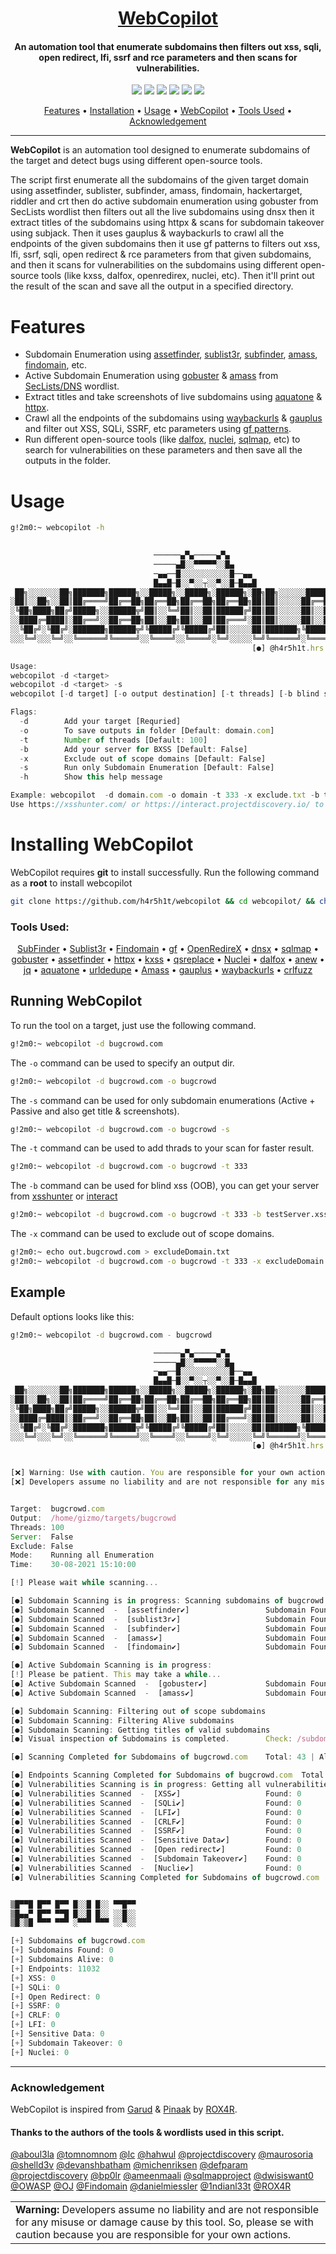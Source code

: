 <h1 align="center"><a href="https://github.com/h4r5h1t/webcopilot/">WebCopilot</a></h1>
<h4 align="center">An automation tool that enumerate subdomains then filters out xss, sqli, open redirect, lfi, ssrf and rce parameters and then scans for vulnerabilities.</h4>

<p align="center">
<a href="https://twitter.com/h4r5h1t_hrs"><img src="https://img.shields.io/twitter/follow/h4r5h1t_hrs?style=social"></a>
<a href="https://github.com/h4r5h1t?tab=followers"><img src="https://img.shields.io/github/followers/h4r5h1t?style=social"></a>
<a href="https://github.com/h4r5h1t/webcopilot/issues"><img src="https://img.shields.io/badge/contributions-welcome-brightgreen.svg?style=flat"></a>
<a href="https://github.com/h4r5h1t/webcopilot/blob/master/LICENSE"><img src="https://img.shields.io/badge/License-MIT-yellow.svg"></a>
<a href="#"><img src="https://img.shields.io/badge/Made%20with-Bash-1f425f.svg"></a>
<a href="#"><img src="https://madewithlove.org.in/badge.svg"></a>
</p>

<p align="center">
  <a href="#features">Features</a> •
  <a href="#installing-webCopilot">Installation</a> •
  <a href="#usage">Usage</a> •
  <a href="#running-webcopilot">WebCopilot</a> •
  <a href="#tools-used">Tools Used</a> •
  <a href="#acknowledgement">Acknowledgement</a>
</p>

---

**WebCopilot** is an automation tool designed to enumerate subdomains of the target and detect bugs using different open-source tools.

The script first enumerate all the subdomains of the given target domain using assetfinder, sublister, subfinder, amass, findomain, hackertarget, riddler and crt then do active subdomain enumeration using gobuster from SecLists wordlist then filters out all the live subdomains using dnsx then it extract titles of the subdomains using httpx & scans for subdomain takeover using subjack. Then it uses gauplus & waybackurls to crawl all the endpoints of the given subdomains then it use gf patterns to filters out xss, lfi, ssrf, sqli, open redirect & rce parameters from that given subdomains, and then it scans for vulnerabilities on the subdomains using different open-source tools (like kxss, dalfox, openredirex, nuclei, etc). Then it'll print out the result of the scan and save all the output in a specified directory. 

# Features

- Subdomain Enumeration using [assetfinder](https://github.com/tomnomnom/assetfinder), [sublist3r](https://github.com/aboul3la/Sublist3r), [subfinder](https://github.com/projectdiscovery/subfinder), [amass](https://github.com/OWASP/Amass), [findomain](https://github.com/Findomain/Findomain), etc.
- Active Subdomain Enumeration using [gobuster](https://github.com/OJ/gobuster) & [amass](https://github.com/OWASP/Amass) from [SecLists/DNS](https://github.com/danielmiessler/SecLists/tree/master/Discovery/DNS) wordlist.
- Extract titles and take screenshots of live subdomains using [aquatone](https://github.com/michenriksen/aquatone) & [httpx](https://github.com/projectdiscovery/httpx).
- Crawl all the endpoints of the subdomains using [waybackurls](https://github.com/tomnomnom/waybackurls) & [gauplus](https://github.com/bp0lr/gauplus) and filter out XSS, SQLi, SSRF, etc parameters using [gf patterns](https://github.com/tomnomnom/gf).
- Run different open-source tools (like [dalfox](https://github.com/hahwul/dalfox), [nuclei](https://github.com/projectdiscovery/nuclei), [sqlmap](https://github.com/sqlmapproject/sqlmap), etc) to search for vulnerabilities on these parameters and then save all the outputs in the folder.


# Usage
```bash
g!2m0:~ webcopilot -h
```

```js
             
                                ──────▄▀▄─────▄▀▄
                                ─────▄█░░▀▀▀▀▀░░█▄
                                ─▄▄──█░░░░░░░░░░░█──▄▄
                                █▄▄█─█░░▀░░┬░░▀░░█─█▄▄█
 ██╗░░░░░░░██╗███████╗██████╗░░█████╗░░█████╗░██████╗░██╗██╗░░░░░░█████╗░████████╗
░██║░░██╗░░██║██╔════╝██╔══██╗██╔══██╗██╔══██╗██╔══██╗██║██║░░░░░██╔══██╗╚══██╔══╝
░╚██╗████╗██╔╝█████╗░░██████╦╝██║░░╚═╝██║░░██║██████╔╝██║██║░░░░░██║░░██║░░░██║░░░
░░████╔═████║░██╔══╝░░██╔══██╗██║░░██╗██║░░██║██╔═══╝░██║██║░░░░░██║░░██║░░░██║░░░
░░╚██╔╝░╚██╔╝░███████╗██████╦╝╚█████╔╝╚█████╔╝██║░░░░░██║███████╗╚█████╔╝░░░██║░░░
░░░╚═╝░░░╚═╝░░╚══════╝╚═════╝░░╚════╝░░╚════╝░╚═╝░░░░░╚═╝╚══════╝░╚════╝░░░░╚═╝░░░
                                                      [●] @h4r5h1t.hrs | G!2m0

Usage:
webcopilot -d <target>
webcopilot -d <target> -s
webcopilot [-d target] [-o output destination] [-t threads] [-b blind server URL] [-x exclude domains]

Flags:  
  -d        Add your target [Requried]
  -o        To save outputs in folder [Default: domain.com]
  -t        Number of threads [Default: 100]
  -b        Add your server for BXSS [Default: False]
  -x        Exclude out of scope domains [Default: False]
  -s        Run only Subdomain Enumeration [Default: False]
  -h        Show this help message

Example: webcopilot  -d domain.com -o domain -t 333 -x exclude.txt -b testServer.xss
Use https://xsshunter.com/ or https://interact.projectdiscovery.io/ to get your server
```
# Installing WebCopilot

WebCopilot requires **git** to install successfully. Run the following command as a **root** to install webcopilot 

```bash
git clone https://github.com/h4r5h1t/webcopilot && cd webcopilot/ && chmod +x webcopilot install.sh && ln -s webcopilot /usr/bin/webcopilot && ./install.sh
```
### Tools Used:

<p align="center">
<a href="https://github.com/projectdiscovery/subfinder">SubFinder</a> • 
<a href="https://github.com/aboul3la/Sublist3r">Sublist3r</a> •
<a href="https://github.com/Findomain/Findomain">Findomain</a> •
<a href="https://github.com/tomnomnom/gf">gf</a> •
<a href="https://github.com/devanshbatham/OpenRedireX">OpenRedireX</a> •
<a href="https://github.com/projectdiscovery/dnsx">dnsx</a> •
<a href="https://github.com/sqlmapproject/sqlmap">sqlmap</a> •
<a href="https://github.com/OJ/gobuster">gobuster</a> •
<a href="https://github.com/tomnomnom/assetfinder">assetfinder</a> •
<a href="https://github.com/projectdiscovery/httpx">httpx</a> •
<a href="https://github.com/Emoe/kxss">kxss</a> •
<a href="https://github.com/tomnomnom/qsreplace">qsreplace</a> •
<a href="https://github.com/projectdiscovery/nuclei">Nuclei</a> •
<a href="https://github.com/hahwul/dalfox">dalfox</a> •
<a href="https://github.com/tomnomnom/anew">anew</a> •
<a href="https://github.com/stedolan/jq">jq</a> •
<a href="https://github.com/michenriksen/aquatone">aquatone</a> •
<a href="https://github.com/ameenmaali/urldedupe">urldedupe</a> •
<a href="https://github.com/OWASP/Amass">Amass</a> •
<a href="https://github.com/bp0lr/gauplus">gauplus</a> •
<a href="https://github.com/tomnomnom/waybackurls">waybackurls</a> •
<a href="https://github.com/dwisiswant0/crlfuzz">crlfuzz</a>
</p>

## Running WebCopilot
To run the tool on a target, just use the following command.
```bash
g!2m0:~ webcopilot -d bugcrowd.com
```
The `-o` command can be used to specify an output dir.
```bash
g!2m0:~ webcopilot -d bugcrowd.com -o bugcrowd
```
The `-s` command can be used for only subdomain enumerations (Active + Passive and also get title & screenshots).
```bash
g!2m0:~ webcopilot -d bugcrowd.com -o bugcrowd -s 
```
The `-t` command can be used to add thrads to your scan for faster result.
```bash
g!2m0:~ webcopilot -d bugcrowd.com -o bugcrowd -t 333 
```
The `-b` command can be used for blind xss (OOB), you can get your server from [xsshunter](https://xsshunter.com/) or [interact](https://interact.projectdiscovery.io/)
```bash 
g!2m0:~ webcopilot -d bugcrowd.com -o bugcrowd -t 333 -b testServer.xss
```
The `-x` command can be used to exclude out of scope domains.
```bash
g!2m0:~ echo out.bugcrowd.com > excludeDomain.txt
g!2m0:~ webcopilot -d bugcrowd.com -o bugcrowd -t 333 -x excludeDomain.txt -b testServer.xss
```
## Example
Default options looks like this:
```bash
g!2m0:~ webcopilot -d bugcrowd.com - bugcrowd
```

```js
                                ──────▄▀▄─────▄▀▄
                                ─────▄█░░▀▀▀▀▀░░█▄
                                ─▄▄──█░░░░░░░░░░░█──▄▄
                                █▄▄█─█░░▀░░┬░░▀░░█─█▄▄█
 ██╗░░░░░░░██╗███████╗██████╗░░█████╗░░█████╗░██████╗░██╗██╗░░░░░░█████╗░████████╗
░██║░░██╗░░██║██╔════╝██╔══██╗██╔══██╗██╔══██╗██╔══██╗██║██║░░░░░██╔══██╗╚══██╔══╝
░╚██╗████╗██╔╝█████╗░░██████╦╝██║░░╚═╝██║░░██║██████╔╝██║██║░░░░░██║░░██║░░░██║░░░
░░████╔═████║░██╔══╝░░██╔══██╗██║░░██╗██║░░██║██╔═══╝░██║██║░░░░░██║░░██║░░░██║░░░
░░╚██╔╝░╚██╔╝░███████╗██████╦╝╚█████╔╝╚█████╔╝██║░░░░░██║███████╗╚█████╔╝░░░██║░░░
░░░╚═╝░░░╚═╝░░╚══════╝╚═════╝░░╚════╝░░╚════╝░╚═╝░░░░░╚═╝╚══════╝░╚════╝░░░░╚═╝░░░
                                                      [●] @h4r5h1t.hrs | G!2m0


[❌] Warning: Use with caution. You are responsible for your own actions.
[❌] Developers assume no liability and are not responsible for any misuse or damage cause by this tool.


Target:  bugcrowd.com
Output:  /home/gizmo/targets/bugcrowd
Threads: 100
Server:  False
Exclude: False
Mode:    Running all Enumeration
Time:    30-08-2021 15:10:00

[!] Please wait while scanning...

[●] Subdomain Scanning is in progress: Scanning subdomains of bugcrowd.com
[●] Subdomain Scanned  -  [assetfinder✔]                 Subdomain Found: 34
[●] Subdomain Scanned  -  [sublist3r✔]                   Subdomain Found: 29
[●] Subdomain Scanned  -  [subfinder✔]                   Subdomain Found: 54
[●] Subdomain Scanned  -  [amass✔]                       Subdomain Found: 43
[●] Subdomain Scanned  -  [findomain✔]                   Subdomain Found: 27

[●] Active Subdomain Scanning is in progress:
[!] Please be patient. This may take a while...
[●] Active Subdomain Scanned  -  [gobuster✔]             Subdomain Found: 11
[●] Active Subdomain Scanned  -  [amass✔]                Subdomain Found: 0

[●] Subdomain Scanning: Filtering out of scope subdomains
[●] Subdomain Scanning: Filtering Alive subdomains
[●] Subdomain Scanning: Getting titles of valid subdomains
[●] Visual inspection of Subdomains is completed.        Check: /subdomains/aquatone/

[●] Scanning Completed for Subdomains of bugcrowd.com    Total: 43 | Alive: 30

[●] Endpoints Scanning Completed for Subdomains of bugcrowd.com  Total: 11032
[●] Vulnerabilities Scanning is in progress: Getting all vulnerabilities of bugcrowd.com
[●] Vulnerabilities Scanned  -  [XSS✔]                   Found: 0
[●] Vulnerabilities Scanned  -  [SQLi✔]                  Found: 0
[●] Vulnerabilities Scanned  -  [LFI✔]                   Found: 0
[●] Vulnerabilities Scanned  -  [CRLF✔]                  Found: 0
[●] Vulnerabilities Scanned  -  [SSRF✔]                  Found: 0
[●] Vulnerabilities Scanned  -  [Sensitive Data✔]        Found: 0
[●] Vulnerabilities Scanned  -  [Open redirect✔]         Found: 0
[●] Vulnerabilities Scanned  -  [Subdomain Takeover✔]    Found: 0
[●] Vulnerabilities Scanned  -  [Nuclie✔]                Found: 0
[●] Vulnerabilities Scanning Completed for Subdomains of bugcrowd.com    Check: /vulnerabilities/


▒█▀▀█ █▀▀ █▀▀ █░░█ █░░ ▀▀█▀▀
▒█▄▄▀ █▀▀ ▀▀█ █░░█ █░░ ░░█░░
▒█░▒█ ▀▀▀ ▀▀▀ ░▀▀▀ ▀▀▀ ░░▀░░

[+] Subdomains of bugcrowd.com
[+] Subdomains Found: 0
[+] Subdomains Alive: 0
[+] Endpoints: 11032
[+] XSS: 0
[+] SQLi: 0
[+] Open Redirect: 0
[+] SSRF: 0
[+] CRLF: 0
[+] LFI: 0
[+] Sensitive Data: 0
[+] Subdomain Takeover: 0
[+] Nuclei: 0

```
---

### Acknowledgement
WebCopilot is inspired from [Garud](https://github.com/R0X4R/Garud) & [Pinaak](https://github.com/R0X4R/Pinaak) by [ROX4R](https://github.com/R0X4R/).  

#### Thanks to the authors of the tools & wordlists used in this script.

[@aboul3la](https://github.com/aboul3la) [@tomnomnom](https://github.com/tomnomnom) [@lc](https://github.com/lc) [@hahwul](https://github.com/hahwul) [@projectdiscovery](https://github.com/projectdiscovery) [@maurosoria](https://github.com/maurosoria) [@shelld3v](https://github.com/shelld3v) [@devanshbatham](https://github.com/devanshbatham) [@michenriksen](https://github.com/michenriksen) [@defparam](https://github.com/defparam/) [@projectdiscovery](https://github.com/projectdiscovery) [@bp0lr](https://github.com/bp0lr/) [@ameenmaali](https://github.com/ameenmaali) [@sqlmapproject](https://github.com/sqlmapproject/sqlmap) [@dwisiswant0](https://github.com/dwisiswant0) [@OWASP](https://github.com/OWASP/) [@OJ](https://github.com/OJ/) [@Findomain](https://github.com/Findomain/Findomain) [@danielmiessler](https://github.com/danielmiessler) [@1ndianl33t](https://github.com/1ndianl33t) [@ROX4R](https://github.com/R0X4R/)

<table>
<td>
<b>Warning:</b> Developers assume no liability and are not responsible for any misuse or damage cause by this tool. So, please se with caution because you are responsible for your own actions.
</td>
</table>
